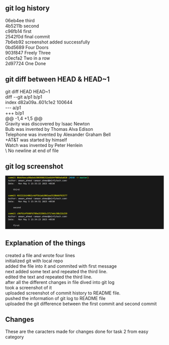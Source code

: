 ## git log history
06eb4ee third <br>
4b5211b second <br>
c96fb14 first <br>
2542f0d final commit <br>
7b6eb92 screenshot added successfully <br>
0bd5689 Four Doors <br>
903f847 Freely Three <br>
c0ecfa2 Two in a row <br>
2d97724 One Done <br>


## git diff between HEAD & HEAD~1
git diff HEAD HEAD~1 <br>
diff --git a/p1 b/p1 <br>
index d82a09a..601c1e2 100644 <br>
--- a/p1 <br>
+++ b/p1 <br>
@@ -1,4 +1,5 @@ <br>
 Gravity was discovered by Isaac Newton <br>
 Bulb was invented by Thomas Alva Edison <br>
 Telephone was invented by Alexander Graham Bell <br>
+AT&T was started by himself <br>
 Watch was invented by Peter Henlein <br>
\ No newline at end of file <br>


## git log screenshot
![git log screenshot](ss1.png)

## Explanation of the things
created a file and wrote four lines <br>
initialized git with local repo <br>
added the file into it and commited with first message <br>
next added some text and repeated the third line. <br>
edited the text and repeated the third line. <br>
after all the different changes in file dived into git log  <br>
took a screenshot of it <br>
uploaded screenshot of commit history to README file. <br>
pushed the information of git log to README file <br>
uploaded the git difference between the first commit and second commit <br>

## Changes
These are the caracters made for changes done for task 2 from easy category
